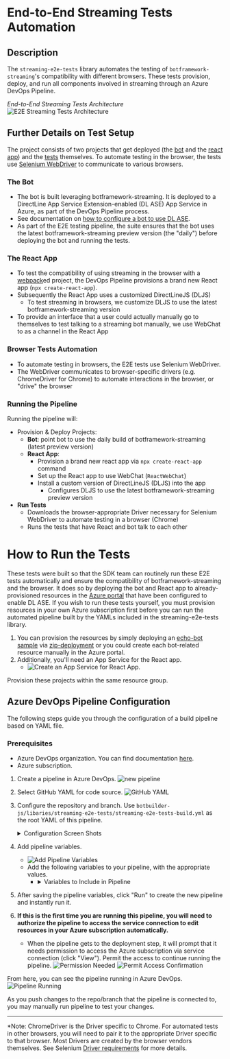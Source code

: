 # End-to-End Streaming Tests Automation

## Description
The `streaming-e2e-tests` library automates the testing of `botframework-streaming`'s compatibility with different browsers. These tests provision, deploy, and run all components involved in streaming through an Azure DevOps Pipeline.

*End-to-End Streaming Tests Architecture*
![E2E Streaming Tests Architecture](./media/streaming-e2e-architecture.png)

## Further Details on Test Setup
The project consists of two projects that get deployed (the [bot](#the-bot) and the [react app](#the-react-app)) and the [tests](#browser-tests-automation) themselves. To automate testing in the browser, the tests use [Selenium WebDriver](https://www.selenium.dev/documentation/en/webdriver/understanding_the_components/) to communicate to various browsers.

### The Bot
- The bot is built leveraging botframework-streaming. It is deployed to a DirectLine App Service Extension-enabled (DL ASE) App Service in Azure, as part of the DevOps Pipeline process.
- See documentation on [how to configure a bot to use DL ASE](https://docs.microsoft.com/en-us/azure/bot-service/bot-service-channel-directline-extension-node-bot?view=azure-bot-service-4.0).
- As part of the E2E testing pipeline, the suite ensures that the bot uses the latest botframework-streaming preview version (the "daily") before deploying the bot and running the tests.

### The React App
- To test the compatibility of using streaming in the browser with a [webpack](https://webpack.js.org/)ed project, the DevOps Pipeline provisions a brand new React app (`npx create-react-app`).
- Subsequently the React App uses a customized DirectLineJS (DLJS)
    - To test streaming in browsers, we customize DLJS to use the latest botframework-streaming version
- To provide an interface that a user could actually manually go to themselves to test talking to a streaming bot manually, we use WebChat to as a channel in the React App

### Browser Tests Automation
- To automate testing in browsers, the E2E tests use Selenium WebDriver.
- The WebDriver communicates to browser-specific drivers (e.g. ChromeDriver for Chrome) to automate interactions in the browser, or "drive" the browser

### Running the Pipeline
Running the pipeline will:
- Provision & Deploy Projects:
    - **Bot**: point bot to use the daily build of botframework-streaming (latest preview version)
    - **React App**:
        - Provision a brand new react app via `npx create-react-app` command
        - Set up the React app to use WebChat (`ReactWebChat`)
        - Install a custom version of DirectLineJS (DLJS) into the app
            - Configures DLJS to use the latest botframework-streaming preview version
- **Run Tests**
    - Downloads the browser-appropriate Driver necessary for Selenium WebDriver to automate testing in a browser (Chrome)
    - Runs the tests that have React and bot talk to each other

# How to Run the Tests
These tests were built so that the SDK team can routinely run these E2E tests automatically and ensure the compatibility of botframework-streaming and the browser. It does so by deploying the bot and React app to already-provisioned resources in the [Azure portal](https://ms.portal.azure.com/) that have been configured to enable DL ASE. If you wish to run these tests yourself, you must provision resources in your own Azure subscription first before you can run the automated pipeline built by the YAMLs included in the streaming-e2e-tests library.

1. You can provision the resources by simply deploying an [echo-bot sample](https://github.com/microsoft/BotBuilder-Samples/tree/master/samples/javascript_nodejs/02.echo-bot) via [zip-deployment](https://docs.microsoft.com/en-us/azure/bot-service/bot-builder-deploy-az-cli?view=azure-bot-service-4.0&tabs=javascript) or you could create each bot-related resource manually in the Azure portal.
2. Additionally, you'll need an App Service for the React app.
    - ![Create an App Service for React App](./media/create-app-service.png).

Provision these projects within the same resource group.

## Azure DevOps Pipeline Configuration
The following steps guide you through the configuration of a build pipeline based on YAML file.

### Prerequisites
- Azure DevOps organization. You can find documentation [here](https://docs.microsoft.com/en-us/azure/devops/organizations/accounts/create-organization?view=azure-devops).
- Azure subscription. 

1. Create a pipeline in Azure DevOps.
    ![new pipeline](./media/new-pipeline.png)

2. Select GitHub YAML for code source.
    ![GitHub YAML](./media/github-yaml.png)

3. Configure the repository and branch. Use `botbuilder-js/libaries/streaming-e2e-tests/streaming-e2e-tests-build.yml` as the root YAML of this pipeline.
    <details>
        <summary>Configuration Screen Shots</summary>
    
    - Select a GitHub repo that your Azure Pipeline will sync with. ![Select Repo](./media/select-repo.png)
    
    
    - Select the option of "Existing Azure Pipelines YAML file" ![Configure Your Pipeline](./media/configure-your-pipeline.png)
    
    - Select branch of the repo you want to sync with. For "Path" write the path to the [`streaming-e2e-tests-build.yml`](https://github.com/Zerryth/botbuilder-js/blob/Zerryth/streaming-e2e-tests/libraries/streaming-e2e-tests/build/streaming-e2e-tests-build.yml) file, which will be the "root"/"main" YAML to this testing pipeline. ![Select an Existing YAML File](./media/select-an-existing-yaml-file.png)
    </details>

4. Add pipeline variables.
    - ![Add Pipeline Variables](./media/add-pipeline-variables.png)
    - Add the following variables to your pipeline, with the appropriate values.
        - <details> 
            <summary>Variables to Include in Pipeline</summary>

            - **BotName**: name of bot
            - [**ConnectedServiceNameARM**](https://docs.microsoft.com/en-us/azure/devops/pipelines/library/service-endpoints?view=azure-devops&tabs=yaml#create-a-service-connection)
            - [**MyGetPersonalAccessToken**](https://docs.github.com/en/github/authenticating-to-github/creating-a-personal-access-token)
            - **ReactAppService**: this is the name of your App Service and your website's hostname for your React app. It is the portion that you often see before ".azurewebsites.net" -- https://<*WEBSITE_HOSTNAME*>.azurewebsites.net/
            - **ResourceGroup**: the resource group that contains both bot and React app in Azure portal
        </details>

5. After saving the pipeline variables, click "Run" to create the new pipeline and instantly run it.

6. **If this is the first time you are running this pipeline, you will need to authorize the pipeline to access the service connection to edit resources in your Azure subscription automatically.**
    - When the pipeline gets to the deployment step, it will prompt that it needs permission to access the Azure subscription via service connection (click "View"). Permit the access to continue running the pipeline.
    ![Permission Needed](./media/permission-needed.png)
    ![Permit Access Confirmation](./media/permit-access-confirmation.png)

From here, you can see the pipeline running in Azure DevOps.
![Pipeline Running](./media/pipeline-running.png)

As you push changes to the repo/branch that the pipeline is connected to, you may manually run pipeline to test your changes.
___
    

*Note: ChromeDriver is the Driver specific to Chrome. For automated tests in other browsers, you will need to pair it to the appropriate Driver specific to that browser. Most Drivers are created by the browser vendors themselves. See Selenium [Driver requirements](https://www.selenium.dev/documentation/en/webdriver/driver_requirements/) for more details. 